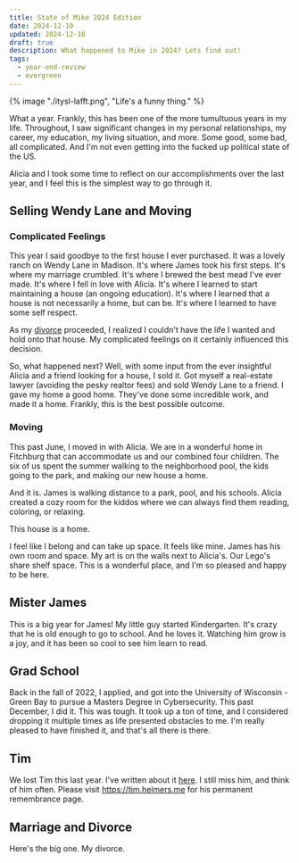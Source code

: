 ```yaml
---
title: State of Mike 2024 Edition
date: 2024-12-10
updated: 2024-12-10
draft: true
description: What happened to Mike in 2024? Lets find out!
tags:
  - year-end-review
  - evergreen
---
```


{% image "./itysl-lafft.png", "Life's a funny thing." %}

What a year. Frankly, this has been one of the more tumultuous years in my life. Throughout, I saw significant changes in my personal relationships, my career, my education, my living situation, and more. Some good, some bad, all complicated. And I'm not even getting into the fucked up political state of the US.

Alicia and I took some time to reflect on our accomplishments over the last year, and I feel this is the simplest way to go through it.

## Selling Wendy Lane and Moving

### Complicated Feelings

This year I said goodbye to the first house I ever purchased. It was a lovely ranch on Wendy Lane in Madison. It's where James took his first steps. It's where my marriage crumbled. It's where I brewed the best mead I've ever made. It's where I fell in love with Alicia. It's where I learned to start maintaining a house (an ongoing education). It's where I learned that a house is not necessarily a home, but can be. It's where I learned to have some self respect.

As my [divorce](#marriage-and-divorce) proceeded, I realized I couldn't have the life I wanted and hold onto that house. My complicated feelings on it certainly influenced this decision.

So, what happened next? Well, with some input from the ever insightful Alicia and a friend looking for a house, I sold it. Got myself a real-estate lawyer (avoiding the pesky realtor fees) and sold Wendy Lane to a friend. I gave my home a good home. They've done some incredible work, and made it a home. Frankly, this is the best possible outcome.

### Moving

This past June, I moved in with Alicia. We are in a wonderful home in Fitchburg that can accommodate us and our combined four children. The six of us spent the summer walking to the neighborhood pool, the kids going to the park, and making our new house a home.

And it is. James is walking distance to a park, pool, and his schools. Alicia created a cozy room for the kiddos where we can always find them reading, coloring, or relaxing.

This house is a home.

I feel like I belong and can take up space. It feels like mine. James has his own room and space. My art is on the walls next to Alicia's. Our Lego's share shelf space. This is a wonderful place, and I'm so pleased and happy to be here.
## Mister James

This is a big year for James! My little guy started Kindergarten. It's crazy that he is old enough to go to school. And he loves it. Watching him grow is a joy, and it has been so cool to see him learn to read. 
## Grad School

Back in the fall of 2022, I applied, and got into the University of Wisconsin - Green Bay to pursue a Masters Degree in Cybersecurity. This past December, I did it. This was tough. It took up a ton of time, and I considered dropping it multiple times as life presented obstacles to me. I'm really pleased to have finished it, and that's all there is there.
## Tim

We lost Tim this last year. I've written about it [here](https://mike.helmers.me/garden/my-brother-tim/). I still miss him, and think of him often. Please visit https://tim.helmers.me for his permanent remembrance page.
## Marriage and Divorce

Here's the big one. My divorce.  